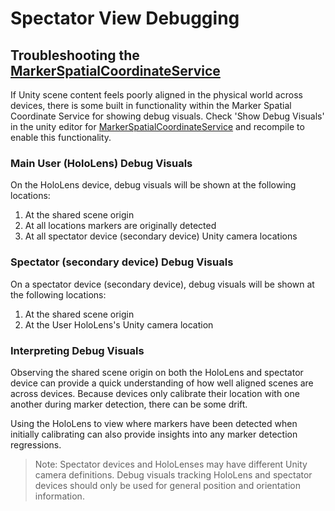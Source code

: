 # Spectator View Debugging

## Troubleshooting the [MarkerSpatialCoordinateService](xref:Microsoft.MixedReality.Toolkit.Extensions.SpectatorView.Sharing.MarkerSpatialCoordinateService)

If Unity scene content feels poorly aligned in the physical world across devices, there is some built in functionality within the Marker Spatial Coordinate Service for showing debug visuals. Check 'Show Debug Visuals' in the unity editor for [MarkerSpatialCoordinateService](xref:Microsoft.MixedReality.Toolkit.Extensions.SpectatorView.Sharing.MarkerSpatialCoordinateService) and recompile to enable this functionality.

### Main User (HoloLens) Debug Visuals
On the HoloLens device, debug visuals will be shown at the following locations:
1. At the shared scene origin
2. At all locations markers are originally detected
3. At all spectator device (secondary device) Unity camera locations

### Spectator (secondary device) Debug Visuals
On a spectator device (secondary device), debug visuals will be shown at the following locations:
1. At the shared scene origin
2. At the User HoloLens's Unity camera location

### Interpreting Debug Visuals
Observing the shared scene origin on both the HoloLens and spectator device can provide a quick understanding of how well aligned scenes are across devices. Because devices only calibrate their location with one another during marker detection, there can be some drift. 

Using the HoloLens to view where markers have been detected when initially calibrating can also provide insights into any marker detection regressions.

>Note: Spectator devices and HoloLenses may have different Unity camera definitions. Debug visuals tracking HoloLens and spectator devices should only be used for general position and orientation information.

